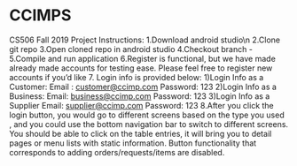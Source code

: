 # CCIMPS
CS506 Fall 2019 Project
Instructions:
1.Download android studio\n
2.Clone git repo
3.Open cloned repo in android studio
4.Checkout branch -
5.Compile and run application
6.Register is functional, but we have made already made accounts for testing ease. Please feel free to register new accounts if you’d like
7. Login info is provided below:
  1)Login Info as a Customer: 
    Email : customer@ccimp.com
    Password: 123
  2)Login Info as a Business:
    Email: business@ccimp.com
    Password: 123
  3)Login Info as a Supplier
    Email: supplier@ccimp.com
    Password: 123
8.After you click the login button, you would go to different screens based on the type you used , and you could use the bottom navigation bar to switch to different screens. You should be able to click on the table entries, it will bring you to detail pages or menu lists with static information. Button functionality that corresponds to adding orders/requests/items are disabled.
